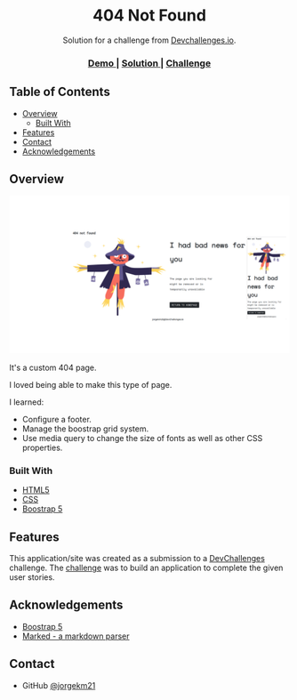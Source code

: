 <!-- Please update value in the {}  -->

<h1 align="center">404 Not Found</h1>

<div align="center">
   Solution for a challenge from  <a href="http://devchallenges.io" target="_blank">Devchallenges.io</a>.
</div>

<div align="center">
  <h3>
    <a href="https://jorgekm21.github.io/404">
      Demo
    </a>
    <span> | </span>
    <a href="https://github.com/jorgekm21/404">
      Solution
    </a>
    <span> | </span>
    <a href="https://devchallenges.io/challenges/wBunSb7FPrIepJZAg0sY">
      Challenge
    </a>
  </h3>
</div>

<!-- TABLE OF CONTENTS -->

## Table of Contents

- [Overview](#overview)
  - [Built With](#built-with)
- [Features](#features)
- [Contact](#contact)
- [Acknowledgements](#acknowledgements)

<!-- OVERVIEW -->

## Overview

![screenshot](img/404.png)

It's a custom 404 page.

I loved being able to make this type of page.

I learned:

* Configure a footer.
* Manage the boostrap grid system.
* Use media query to change the size of fonts as well as other CSS properties.

### Built With

<!-- This section should list any major frameworks that you built your project using. Here are a few examples.-->

- [HTML5](https://www.w3.org/)
- [CSS](https://www.w3schools.com/css/)
- [Boostrap 5](https://getbootstrap.com/)

## Features

<!-- List the features of your application or follow the template. Don't share the figma file here :) -->

This application/site was created as a submission to a [DevChallenges](https://devchallenges.io/challenges) challenge. The [challenge](https://devchallenges.io/challenges/wBunSb7FPrIepJZAg0sY) was to build an application to complete the given user stories.


## Acknowledgements

<!-- This section should list any articles or add-ons/plugins that helps you to complete the project. This is optional but it will help you in the future. For exmpale -->

- [Boostrap 5](https://getbootstrap.com/)
- [Marked - a markdown parser](https://github.com/chjj/marked)

## Contact

- GitHub [@jorgekm21](https://{github.com/jorgekm21)
